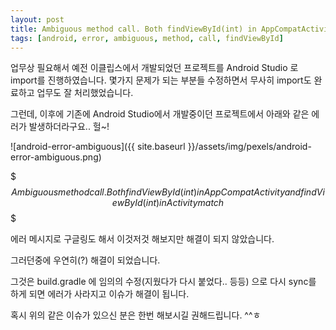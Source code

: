 ```yaml
---
layout: post
title: Ambiguous method call. Both findViewById(int) in AppCompatActivity and findViewById(int) in Activity match
tags: [android, error, ambiguous, method, call, findViewById]
---
```


업무상 필요해서 예전 이클립스에서 개발되었던 프로젝트를 Android Studio 로 import를 진행하였습니다. 몇가지 문제가 되는 부분들 수정하면서 무사히 import도 완료하고 업무도 잘 처리했었습니다.

그런데, 이후에 기존에 Android Studio에서 개발중이던 프로젝트에서 아래와 같은 에러가 발생하더라구요.. 헐~!


![android-error-ambiguous]({{ site.baseurl }}/assets/img/pexels/android-error-ambiguous.png)


$$$ Ambiguous method call. Both findViewById(int) in AppCompatActivity and findViewById(int) in Activity match $$$


에러 메시지로 구글링도 해서 이것저것 해보지만 해결이 되지 않았습니다.

그러던중에 우연히(?) 해결이 되었습니다.

그것은 build.gradle 에 임의의 수정(지웠다가 다시 붙었다.. 등등) 으로 다시 sync를 하게 되면 에러가 사라지고 이슈가 해결이 됩니다.

혹시 위의 같은 이슈가 있으신 분은 한번 해보시길 권해드립니다. ^^ㅎ
